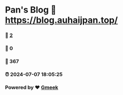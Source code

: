 # Pan's Blog :link: https://blog.auhaijpan.top/ 
### :page_facing_up: [2](https://blog.auhaijpan.top//tag.html) 
### :speech_balloon: 0 
### :hibiscus: 367 
### :alarm_clock: 2024-07-07 18:05:25 
### Powered by :heart: [Gmeek](https://github.com/Meekdai/Gmeek)
